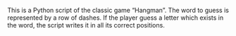 This is a Python script of the classic game “Hangman”. The word to guess is represented by a row of dashes. If the player guess a letter which exists in the word, the script writes it in all its correct positions.

